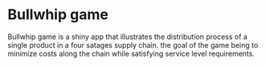 # Bullwhip game
Bullwhip game is a shiny app that illustrates the distribution process of a single product in a four satages supply chain. the goal of the game being to minimize costs along the chain while satisfying service level requirements.
